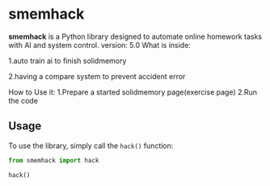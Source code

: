 # smemhack

**smemhack** is a Python library designed to automate online homework tasks with AI and system control.
version: 5.0
What is inside:

1.auto train ai to finish solidmemory

2.having a compare system to prevent accident error

How to Use it:
1.Prepare a started solidmemory page(exercise page)
2.Run the code
## Usage
To use the library, simply call the `hack()` function:
```python
from smemhack import hack

hack()
